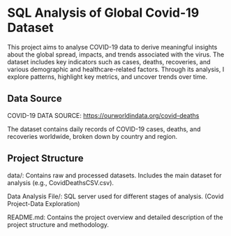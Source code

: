 # SQL Analysis of Global Covid-19 Dataset

This project aims to analyse COVID-19 data to derive meaningful insights about the global spread, impacts, and trends associated with the virus. The dataset includes key indicators such as cases, deaths, recoveries, and various demographic and healthcare-related factors. Through its analysis, I explore patterns, highlight key metrics, and uncover trends over time.




## Data Source
COVID-19 DATA SOURCE: https://ourworldindata.org/covid-deaths

The dataset contains daily records of COVID-19 cases, deaths, and recoveries worldwide, broken down by country and region.
## Project Structure
data/:
Contains raw and processed datasets.
Includes the main dataset for analysis (e.g., CovidDeathsCSV.csv).

Data Analysis File/:
SQL server used for different stages of analysis.
(Covid Project-Data Exploration)


README.md:
Contains the project overview and detailed description of the project structure and methodology.
